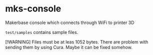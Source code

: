 # mks-console
Makerbase console which connects through WiFi to printer 3D

`test/samples` contains sample files.

[!WARNING]
Files must be at leas 1052 bytes. There are problem with sending them by using Cura. Maybe it can be fixed somehow.